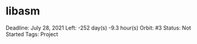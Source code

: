 # libasm

Deadline: July 28, 2021
Left: -252 day(s) -9.3 hour(s) 
Orbit: #3
Status: Not Started
Tags: Project